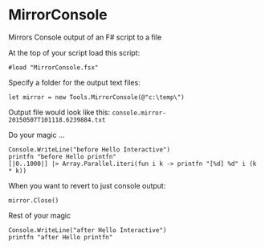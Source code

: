 # MirrorConsole
Mirrors Console output of an F# script to a file 

At the top of your script load this script:

    #load "MirrorConsole.fsx"

Specify a folder for the output text files:

    let mirror = new Tools.MirrorConsole(@"c:\temp\")
    
Output file would look like this: `console.mirror-20150507T101118.6239884.txt`

Do your magic ...

    Console.WriteLine("before Hello Interactive")
    printfn "before Hello printfn"
    [|0..1000|] |> Array.Parallel.iteri(fun i k -> printfn "[%d] %d" i (k * k))

When you want to revert to just console output:

    mirror.Close()

Rest of your magic

    Console.WriteLine("after Hello Interactive")
    printfn "after Hello printfn"
